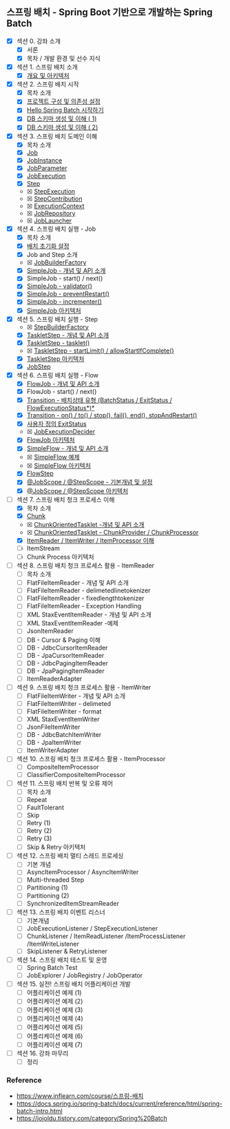 ## 스프링 배치 - Spring Boot 기반으로 개발하는 Spring Batch

- [x] 섹션 0. 강좌 소개
    - [x] 서론
    - [x] 목차 / 개발 환경 및 선수 지식
- [x] 섹션 1. 스프링 배치 소개
    - [x] <a href="https://github.com/hongmoSung/spring-batch/blob/main/docs/section01/archi.md">개요 및 아키텍처</a>
- [x] 섹션 2. 스프링 배치 시작
    - [x] 목차 소개
    - [x] <a href="https://github.com/hongmoSung/spring-batch/blob/main/docs/section02/spring-batch-start.md">프로젝트 구성 및
      의존성 설정<a>
    - [x] <a href="https://github.com/hongmoSung/spring-batch/blob/main/docs/section02/hello-batch.md">Hello
      Spring Batch 시작하기</a>
    - [x] <a href="https://github.com/hongmoSung/spring-batch/blob/main/docs/section02/db-shema.md">DB 스키마 생성 및 이해 (
      1)</a>
    - [x] <a href="https://github.com/hongmoSung/spring-batch/blob/main/docs/section02/db-shema.md">DB 스키마 생성 및 이해 (
      2)</a>
- [x] 섹션 3. 스프링 배치 도메인 이해
    - [x] 목차 소개
    - [x] <a href="https://github.com/hongmoSung/spring-batch/blob/main/docs/section03/job.md">Job</a>
    - [x] <a href="https://github.com/hongmoSung/spring-batch/blob/main/docs/section03/jobinstance.md">JobInstance</a>
    - [x] <a href="https://github.com/hongmoSung/spring-batch/blob/main/docs/section03/jobParameter.md">JobParameter</a>
    - [x] <a href="https://github.com/hongmoSung/spring-batch/blob/main/docs/section03/jobExcution.md">JobExecution</a>
    - [x] <a href="https://github.com/hongmoSung/spring-batch/blob/main/docs/section03/step.md">Step</a>
    - [x] <a href="https://github.com/hongmoSung/spring-batch/blob/main/docs/section03/stepExecution.md">
      StepExecution</a>
    - [x] <a href="https://github.com/hongmoSung/spring-batch/blob/main/docs/section03/stepContribution.md">
      StepContribution</a>
    - [x] <a href="https://github.com/hongmoSung/spring-batch/blob/main/docs/section03/executionContext.md">
      ExecutionContext</a>
    - [x] <a href="https://github.com/hongmoSung/spring-batch/blob/main/docs/section03/jobRepository.md">
      JobRepository</a>
    - [x] <a href="https://github.com/hongmoSung/spring-batch/blob/main/docs/section03/jobLauncher.md.md">
      JobLauncher</a>
- [x] 섹션 4. 스프링 배치 실행 - Job
    - [x] 목차 소개
    - [x] <a href="https://github.com/hongmoSung/spring-batch/blob/main/docs/section04/init.md">배치 초기화 설정</a>
    - [x] Job and Step 소개
    - [x] <a href="https://github.com/hongmoSung/spring-batch/blob/main/docs/section04/job-builder.md">
      JobBuilderFactory</a>
    - [x] <a href="https://github.com/hongmoSung/spring-batch/blob/main/docs/section04/simple-job.md">SimpleJob - 개념 및
      API 소개</a>
    - [x] SimpleJob - start() / next()
    - [x] <a href="https://github.com/hongmoSung/spring-batch/blob/main/docs/section04/validator.md">SimpleJob -
      validator()</a>
    - [x] <a href="https://github.com/hongmoSung/spring-batch/blob/main/docs/section04/prevent-restart.md">SimpleJob -
      preventRestart()</a>
    - [x] <a href="https://github.com/hongmoSung/spring-batch/blob/main/docs/section04/incrementer.md">SimpleJob -
      incrementer()</a>
    - [x] <a href="https://github.com/hongmoSung/spring-batch/blob/main/docs/section04/simple-job.md">SimpleJob
      아키텍처</a>
- [x] 섹션 5. 스프링 배치 실행 - Step
    - [x] <a href="https://github.com/hongmoSung/spring-batch/blob/main/docs/section05/step-builder-factory.md">
      StepBuilderFactory</a>
    - [x] <a href="https://github.com/hongmoSung/spring-batch/blob/main/docs/section05/tasklet-step.md">TaskletStep - 개념
      및 API 소개</a>
    - [x] <a href="https://github.com/hongmoSung/spring-batch/blob/main/docs/section05/tasklet-api.md">TaskletStep -
      tasklet()</a>
    - [x] <a href="https://github.com/hongmoSung/spring-batch/blob/main/docs/section05/start-limt-allow-start.md">
      TaskletStep -
      startLimit() / allowStartIfComplete()</a>
    - [x] <a href="https://github.com/hongmoSung/spring-batch/blob/main/docs/section05/tasklet-step.md">TaskletStep
      아키텍처</a>
    - [x] <a href="https://github.com/hongmoSung/spring-batch/blob/main/docs/section05/job-step.md">JobStep</a>
- [x] 섹션 6. 스프링 배치 실행 - Flow
    - [x] <a href="https://github.com/hongmoSung/spring-batch/blob/main/docs/section06/flow-job.md">FlowJob - 개념 및 API
      소개</a>
    - [x] FlowJob - start() / next()
    - [x] <a href="https://github.com/hongmoSung/spring-batch/blob/main/docs/section06/status.md">Transition - 배치상태
      유형 (BatchStatus / ExitStatus / FlowExecutionStatus*)*</a>
    - [x] <a href="https://github.com/hongmoSung/spring-batch/blob/main/docs/section06/transition.md">Transition - on()
      /
      to() / stop(), fail(), end(), stopAndRestart()</a>
    - [x] <a href="https://github.com/hongmoSung/spring-batch/blob/main/docs/section06/exit-status.md">사용자 정의
      ExitStatus</a>
    - [x] <a href="https://github.com/hongmoSung/spring-batch/blob/main/docs/section06/job-execution-decider.md">
      JobExecutionDecider</a>
    - [x] <a href="https://github.com/hongmoSung/spring-batch/blob/main/docs/section06/flow-job2.md">FlowJob 아키텍처</a>
    - [x] <a href="https://github.com/hongmoSung/spring-batch/blob/main/docs/section06/simple-flow-api.md">SimpleFlow -
      개념 및 API 소개</a>
    - [x] <a href="https://github.com/hongmoSung/spring-batch/blob/main/docs/section06/simple-flow-example.md">
      SimpleFlow
      예제</a>
    - [x] <a href="https://github.com/hongmoSung/spring-batch/blob/main/docs/section06/simple-flow-example.md">
      SimpleFlow 아키텍처</a>
    - [x] <a href="https://github.com/hongmoSung/spring-batch/blob/main/docs/section06/flow-step.md">FlowStep</a>
    - [x] <a href="https://github.com/hongmoSung/spring-batch/blob/main/docs/section06/scope-basic.md">@JobScope /
      @StepScope - 기본개념 및 설정</a>
    - [x] <a href="https://github.com/hongmoSung/spring-batch/blob/main/docs/section06/scope-arch.md">@JobScope /
      @StepScope 아키텍처</a>
- [ ] 섹션 7. 스프링 배치 청크 프로세스 이해
    - [x] 목차 소개
    - [x] <a href="https://github.com/hongmoSung/spring-batch/blob/main/docs/section07/chunk.md">Chunk</a>
    - [x] <a href="https://github.com/hongmoSung/spring-batch/blob/main/docs/section07/chunk-oriented-tasklet.md">
      ChunkOrientedTasklet -개념 및 API 소개</a>
    - [x] <a href="https://github.com/hongmoSung/spring-batch/blob/main/docs/section07/chunk-provider.md">
      ChunkOrientedTasklet - ChunkProvider / ChunkProcessor</a>
    - [x] <a href="https://github.com/hongmoSung/spring-batch/blob/main/docs/section07/chunk-process.md">ItemReader /
      ItemWriter / ItemProcessor 이해</a>
    - [ ] ItemStream
    - [ ] Chunk Process 아키텍처
- [ ] 섹션 8. 스프링 배치 청크 프로세스 활용 - ItemReader
    - [ ] 목차 소개
    - [ ] FlatFileItemReader - 개념 및 API 소개
    - [ ] FlatFileItemReader - delimetedlinetokenizer
    - [ ] FlatFileItemReader - fixedlengthtokenizer
    - [ ] FlatFileItemReader - Exception Handling
    - [ ] XML StaxEventItemReader - 개념 및 API 소개
    - [ ] XML StaxEventItemReader -예제
    - [ ] JsonItemReader
    - [ ] DB - Cursor & Paging 이해
    - [ ] DB - JdbcCursorItemReader
    - [ ] DB - JpaCursorItemReader
    - [ ] DB - JdbcPagingItemReader
    - [ ] DB - JpaPagingItemReader
    - [ ] ItemReaderAdapter
- [ ] 섹션 9. 스프링 배치 청크 프로세스 활용 - ItemWriter
    - [ ] FlatFileItemWriter - 개념 및 API 소개
    - [ ] FlatFileItemWriter - delimeted
    - [ ] FlatFileItemWriter - format
    - [ ] XML StaxEventItemWriter
    - [ ] JsonFileItemWriter
    - [ ] DB - JdbcBatchItemWriter
    - [ ] DB - JpaItemWriter
    - [ ] ItemWriterAdapter
- [ ] 섹션 10. 스프링 배치 청크 프로세스 활용 - ItemProcessor
    - [ ] CompositeItemProcessor
    - [ ] ClassifierCompositeItemProcessor
- [ ] 섹션 11. 스프링 배치 반복 및 오류 제어
    - [ ] 목차 소개
    - [ ] Repeat
    - [ ] FaultTolerant
    - [ ] Skip
    - [ ] Retry (1)
    - [ ] Retry (2)
    - [ ] Retry (3)
    - [ ] Skip & Retry 아키텍처
- [ ] 섹션 12. 스프링 배치 멀티 스레드 프로세싱
    - [ ] 기본 개념
    - [ ] AsyncItemProcessor / AsyncItemWriter
    - [ ] Multi-threaded Step
    - [ ] Partitioning (1)
    - [ ] Partitioning (2)
    - [ ] SynchronizedItemStreamReader
- [ ] 섹션 13. 스프링 배치 이벤트 리스너
    - [ ] 기본개념
    - [ ] JobExecutionListener / StepExecutionListener
    - [ ] ChunkListener / ItemReadListener /ItemProcessListener /ItemWriteListener
    - [ ] SkipListener & RetryListener
- [ ] 섹션 14. 스프링 배치 테스트 및 운영
    - [ ] Spring Batch Test
    - [ ] JobExplorer / JobRegistry / JobOperator
- [ ] 섹션 15. 실전! 스프링 배치 어플리케이션 개발
    - [ ] 어플리케이션 예제 (1)
    - [ ] 어플리케이션 예제 (2)
    - [ ] 어플리케이션 예제 (3)
    - [ ] 어플리케이션 예제 (4)
    - [ ] 어플리케이션 예제 (5)
    - [ ] 어플리케이션 예제 (6)
    - [ ] 어플리케이션 예제 (7)
- [ ] 섹션 16. 강좌 마무리
    - [ ] 정리

### Reference

- https://www.inflearn.com/course/스프링-배치
- https://docs.spring.io/spring-batch/docs/current/reference/html/spring-batch-intro.html
- https://jojoldu.tistory.com/category/Spring%20Batch